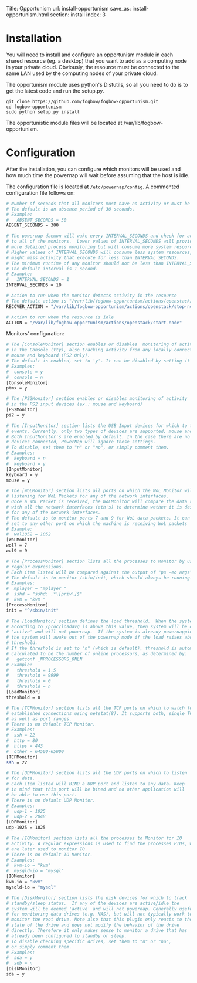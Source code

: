 Title: Opportunism
url: install-opportunism
save_as: install-opportunism.html
section: install
index: 3

Installation
==========

You will need to install and configure an opportunism module in each shared resource (eg. a desktop) that you want to add as a computing node in your private cloud. Obviously, the resource must be connected to the same LAN used by the computing nodes of your private cloud.

The opportunism module uses python's Distutils, so all you need to do is to get the latest code and run the setup.py.

``` shell
git clone https://github.com/fogbow/fogbow-opportunism.git
cd fogbow-opportunism
sudo python setup.py install
```

The opportunistic module files will be located at /var/lib/fogbow-opportunism.

Configuration
==========
After the installation, you can configure which monitors will be used and how much time the powernap will wait before assuming that the host is idle.

The configuration file is located at ```/etc/powernap/config```. A commented configuration file follows on:

```bash
# Number of seconds that all monitors must have no activity or must be absent.
# The default is an absence period of 30 seconds.
# Example:
#   ABSENT_SECONDS = 30
ABSENT_SECONDS = 300

# The powernap daemon will wake every INTERVAL_SECONDS and check for activity
# to all of the monitors.  Lower values of INTERVAL_SECONDS will provide
# more detailed process monitoring but will consume more system resources.
# Higher values of INTERVAL_SECONDS will consume less system resources, but
# might miss activity that execute for less than INTERVAL_SECONDS.
# The minimum runtime of any monitor should not be less than INTERVAL_SECONDS.
# The default interval is 1 second.
# Example:
#   INTERVAL_SECONDS = 1
INTERVAL_SECONDS = 10

# Action to run when the monitor detects activity in the resource
# The default action is "/var/lib/fogbow-opportunism/actions/openstack/stop-node"
RECOVER_ACTION = "/var/lib/fogbow-opportunism/actions/openstack/stop-node"

# Action to run when the resource is idle
ACTION = "/var/lib/fogbow-opportunism/actions/openstack/start-node"
```

Monitors' configuration:

```bash
# The [ConsoleMonitor] section enables or disables  monitoring of activity
# in the Console (tty), also tracking activity from any locally connected
# mouse and keyboard (PS2 Only).
# The default is enabled, set to 'y'. It can be disabled by setting it to 'n'.
# Examples:
#  console = y
#  console = n
[ConsoleMonitor]
ptmx = y

# The [PS2Monitor] section enables or disables monitoring of activity
# in the PS2 input devices (ex.: mouse and keyboard)
[PS2Monitor]
ps2 = y

# The [InputMonitor] section lists the USB Input devices for which to track
# events. Currently, only two types of devices are supported, mouse and keyboard.
# Both InputMonitor's are enabled by default. In the case there are no USB
# devices connected, PowerNap will ignore these settings.
# To disable, set them to "n" or "no", or simply comment them.
# Examples:
#  keyboard = n
#  keyboard = y
[InputMonitor]
keyboard = y
mouse = y

# The [WoLMonitor] section lists all ports on which the WoL Monitor will be
# listening for WoL Packets for any of the network interfaces.
# Once a WoL Packet is received, the WoLMonitor will compare the data received
# with all the network interfaces (eth's) to determine wether it is destined
# for any of the network interfaces.
# The default is to monitor ports 7 and 9 for WoL data packets. It can also be
# set to any other port on which the machine is receiving WoL packets
# Example:
#  wol1052 = 1052
[WoLMonitor]
wol7 = 7
wol9 = 9

# The [ProcessMonitor] section lists all the processes to Monitor by using
# regular expressions.
# Each item listed will be compared against the output of "ps -eo args".
# The default is to monitor /sbin/init, which should always be running.
# Examples:
#  mplayer = "mplayer "
#  sshd = "sshd: .*\[priv\]$"
#  kvm = "kvm "
[ProcessMonitor]
init = "^/sbin/init"

# The [LoadMonitor] section defines the load threshold.  When the system load
# according to /proc/loadavg is above this value, then system will be deemed
# 'active' and will not powernap.  If the system is already powernapping, then
# the system will awake out of the powernap mode if the load raises above the
# threshold.
# If the threshold is set to "n" (which is default), threshold is automatically
# calculated to be the number of online processors, as determined by:
#   getconf _NPROCESSORS_ONLN
# Example:
#   threshold = 1.5
#   threshold = 9999
#   threshold = 0
#   threshold = n
[LoadMonitor]
threshold = n

# The [TCPMonitor] section lists all the TCP ports on which to watch for
# established connections using netstat(8). It supports both, single TCP
# as well as port ranges.
# There is no default TCP Monitor.
# Examples:
#  ssh = 22
#  http = 80
#  https = 443
#  other = 64500-65000
[TCPMonitor]
ssh = 22

# The [UDPMonitor] section lists all the UDP ports on which to listen
# for data.
# Each item listed will BIND a UDP port and listen to any data. Keep
# in mind that this port will be bined and no other application will
# be able to use this port.
# There is no default UDP Monitor.
# Examples:
#  udp-1 = 1025
#  udp-2 = 2048
[UDPMonitor]
udp-1025 = 1025

# The [IOMonitor] section lists all the processes to Monitor for IO
# activity. A regular expressions is used to find the processes PIDs, which
# are later used to monitor IO.
# There is no default IO Monitor.
# Examples:
#  kvm-io = "kvm"
#  mysqld-io = "mysql"
[IOMonitor]
kvm-io = "kvm"
mysqld-io = "mysql"

# The [DiskMonitor] section lists the disk devices for which to track
# standby/sleep status.  If any of the devices are active/idle the
# system will be deemed 'active' and will not powernap. Generally useful
# for monitoring data drives (e.g. NAS), but will not typically work to
# monitor the root drive. Note also that this plugin only reacts to the
# state of the drive and does not modify the behavior of the drive
# directly. Therefore it only makes sense to monitor a drive that has
# already been configured to standby or sleep.  
# To disable checking specific drives, set them to "n" or "no",
# or simply comment them.
# Examples:
#  sda = y
#  sdb = n
[DiskMonitor]
sda = y
```
